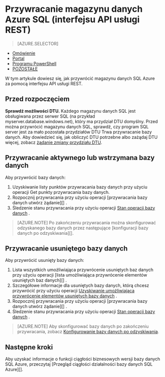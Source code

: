 <properties
   pageTitle="Przywracanie magazynu danych Azure SQL (interfejsu API usługi REST) | Microsoft Azure"
   description="Zadania interfejsu API usługi REST przywracania magazynu danych SQL Azure."
   services="sql-data-warehouse"
   documentationCenter="NA"
   authors="Lakshmi1812"
   manager="barbkess"
   editor=""/>

<tags
   ms.service="sql-data-warehouse"
   ms.devlang="NA"
   ms.topic="article"
   ms.tgt_pltfrm="NA"
   ms.workload="data-services"
   ms.date="09/21/2016"
   ms.author="lakshmir;barbkess;sonyama"/>

# <a name="restore-an-azure-sql-data-warehouse-rest-api"></a>Przywracanie magazynu danych Azure SQL (interfejsu API usługi REST)

> [AZURE.SELECTOR]
- [Omówienie][]
- [Portal][]
- [Programu PowerShell][]
- [POZOSTAŁE][]

W tym artykule dowiesz się, jak przywrócić magazynu danych SQL Azure za pomocą interfejsu API usługi REST.

## <a name="before-you-begin"></a>Przed rozpoczęciem

**Sprawdź możliwości DTU.** Każdego magazynu danych SQL jest obsługiwana przez serwer SQL (na przykład myserver.database.windows.net), który ma przydział DTU domyślny.  Przed można przywrócić magazynu danych SQL, sprawdź, czy program SQL server jest za mało pozostała przydziałów DTU Trwa przywracanie bazy danych. Aby dowiedzieć się, jak obliczyć DTU potrzebne albo zażądaj DTU więcej, zobacz [żądanie zmiany przydziału DTU][].

## <a name="restore-an-active-or-paused-database"></a>Przywracanie aktywnego lub wstrzymana bazy danych

Aby przywrócić bazy danych:

1. Uzyskiwanie listy punktów przywracania bazy danych przy użyciu operacji Get punkty przywracania bazy danych.
2. Rozpocznij przywracania przy użyciu operacji [przywracania bazy danych utwórz żądanie][] .
3. Śledzenie stanu przywracania przy użyciu operacji [Stan operacji bazy danych][] .

>[AZURE.NOTE] Po zakończeniu przywracania można skonfigurować odzyskanego bazy danych przez następujące [konfiguracji bazy danych po odzyskiwania][].

## <a name="restore-a-deleted-database"></a>Przywracanie usuniętego bazy danych

Aby przywrócić usunięty bazy danych:

1.  Lista wszystkich umożliwiająca przywrócenie usuniętych baz danych przy użyciu operacji [lista umożliwiająca przywrócenie elementów usuniętych baz danych][] .
2.  Szczegółowe informacje dla usuniętych bazy danych, którą chcesz przywrócić przy użyciu operacji [Uzyskiwanie umożliwiająca przywrócenie elementów usuniętych bazy danych][] .
3.  Rozpocznij przywracania przy użyciu operacji [przywracania bazy danych utwórz żądanie][] .
4.  Śledzenie stanu przywracania przy użyciu operacji [Stan operacji bazy danych][] .

>[AZURE.NOTE] Aby skonfigurować bazy danych po zakończeniu przywracania, zobacz [Konfigurowanie bazy danych po odzyskiwania][]. 


## <a name="next-steps"></a>Następne kroki
Aby uzyskać informacje o funkcji ciągłości biznesowych wersji bazy danych SQL Azure, przeczytaj [Przegląd ciągłości działalności bazy danych SQL Azure][].

<!--Image references-->

<!--Article references-->
[Omówienie ciągłości firm w usłudze Azure baza danych SQL]: ./sql-database-business-continuity.md
[Żądanie zmiany przydziału DTU]: ./sql-data-warehouse-get-started-create-support-ticket.md#request-quota-change
[Konfigurowanie bazy danych po odzyskiwania]: ./sql-database-disaster-recovery.md#configure-your-database-after-recovery
[How to install and configure Azure PowerShell]: ./powershell-install-configure.md
[Omówienie]: ./sql-data-warehouse-restore-database-overview.md
[Portal]: ./sql-data-warehouse-restore-database-portal.md
[Programu PowerShell]: ./sql-data-warehouse-restore-database-powershell.md
[POZOSTAŁE]: ./sql-data-warehouse-restore-database-rest-api.md

<!--MSDN references-->
[Tworzenie żądania przywracania bazy danych]: https://msdn.microsoft.com/library/azure/dn509571.aspx
[Stan operacji bazy danych]: https://msdn.microsoft.com/library/azure/dn720371.aspx
[Uzyskiwanie umożliwiająca przywrócenie elementów usuniętych bazy danych]: https://msdn.microsoft.com/library/azure/dn509574.aspx
[Lista umożliwiająca przywrócenie inicjały baz danych]: https://msdn.microsoft.com/library/azure/dn509562.aspx
[Restore-AzureRmSqlDatabase]: https://msdn.microsoft.com/library/mt693390.aspx

<!--Other Web references-->
[Azure Portal]: https://portal.azure.com/
[Microsoft Web Platform Installer]: https://aka.ms/webpi-azps
